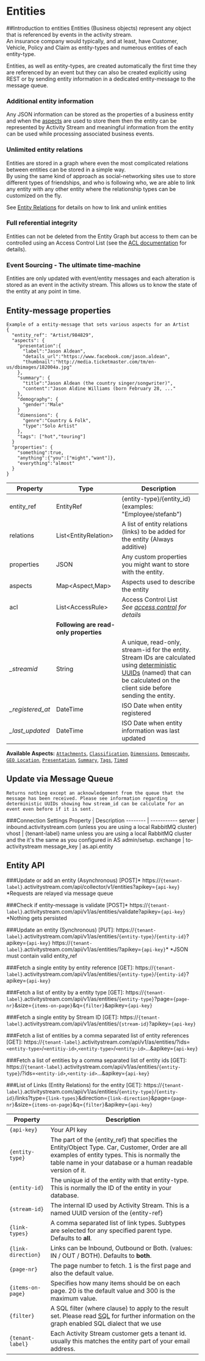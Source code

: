 # Entities
##Introduction to entities
Entities (Business objects) represent any object that is referenced by events in the activity stream.
</br> An insurance company would typically, and at least, have Customer, Vehicle, Policy and Claim as entity-types and numerous entities of each entity-type.

Entities, as well as entity-types, are created automatically the first time they are referenced by an event but they can also be created explicitly using REST or by sending entity information in a dedicated entity-message to the message queue.
### Additional entity information
Any JSON information can be stored as the properties of a business entity and when the [aspects](as-api.html#aspects) are used to store them then the entity can be represented by Activity Stream and meaningful information from the entity can be used while processing associated business events.
### Unlimited entity relations
Entities are stored in a graph where even the most complicated relations between entities can be stored in a simple way.
</br>By using the same kind of approach as social-networking sites use to store different types of friendships, and who is following who, we are able to link any entity with any other entity where the relationship types can be customized on the fly.

See [Entity Relations](#entity-relations) for details on how to link and unlink entities
### Full referential integrity
Entities can not be deleted from the Entity Graph but access to them can be controlled using an Access Control List (see the [ACL documentation]() for details).
### Event Sourcing - The ultimate time-machine
Entities are only updated with event/entity messages and each alteration is stored as an event in the activity stream. This allows us to know the state of the entity at any point in time.

## Entity-message properties
```shell
Example of a entity-message that sets various aspects for an Artist
{
  "entity_ref": "Artist/984829",
  "aspects": {
    "presentation":{
      "label":"Jason Aldean",
      "details_url":"https://www.facebook.com/jason.aldean",
      "thumbnail":"http://media.ticketmaster.com/tm/en-us/dbimages/182004a.jpg"
    },
    "summary": {
      "title":"Jason Aldean (the country singer/songwriter)",
      "content":"Jason Aldine Williams (born February 28, ..."
    },
    "demography": {
      "gender":"Male"
    }
    "dimensions": {
      "genre":"Country & Folk",
      "type":"Solo Artist"
    },
    "tags": ["hot","touring"]
  }
  "properties": {
    "something":true,
    "anything":{"you":["might","want"]},
    "everything":"almost"
  }
}
```

Property | Type | Description
-------- | ---- | -----------
entity_ref | EntityRef | {entity-type}/{entity_id} (examples: "Employee/stefanb")
relations | List\<EntityRelation\> | A list of entity relations (links) to be added for the entity (Always additive)
properties | JSON | Any custom properties you might want to store with the entity.
aspects | Map<Aspect,Map>| Aspects used to describe the entity
acl | List\<AccessRule\> | Access Control List</br>*See [access control](#access-control) for details*
 | |  **Following are read-only properties**
*\_streamid* | String | A unique, read-only, stream-id for the entity.</br>Stream IDs are calculated using [deterministic UUIDs]() (named) that can be calculated on the client side before sending the entity.
*\_registered_at* | DateTime | ISO Date when entity registered
*\_last_updated* | DateTime | ISO Date when entity information was last updated

**Available Aspects:** [`Attachments`](#attachments), [`Classification`](#classification), [`Dimensions`](#dimensions), [`Demography`](#demography), [`GEO Location`](#geo-locations),  [`Presentation`](#presentation), [`Summary`](#summary), [`Tags`](#tags), [`Timed`](#timed) 

## Update via Message Queue
```shell
Returns nothing except an acknowledgement from the queue that the message has been received. Please see information regarding deterministic UUIDs showing how stream_id can be calculate for an event even before if it is sent.
```
###Connection Settings
Property | Description
-------- | -----------
server | inbound.activitystream.com (unless you are using a local RabbitMQ cluster)
vhost | {tenant-label} name unless you are using a local RabbitMQ cluster and the it's the same as you configured in AS admin/setup.
exchange | to-activitystream
message_key | as.api.entity

## Entity API

###Update or add an entity (Asynchronous) [POST]\*
https://`{tenant-label}`.activitystream.com/api/collector/v1/entities?apikey=`{api-key}`
\*Requests are relayed via message queue 

###Check if entity-message is validate [POST]\*
https://`{tenant-label}`.activitystream.com/api/v1/as/entities/validate?apikey=`{api-key}`
\*Nothing gets persisted

###Update an entity (Synchronous) [PUT]:
https://`{tenant-label}`.activitystream.com/api/v1/as/entities/`{entity-type}`/`{entity-id}`?apikey=`{api-key}`
https://`{tenant-label}`.activitystream.com/api/v1/as/entities/?apikey=`{api-key}`\*
\*JSON must contain valid entity_ref 

###Fetch a single entity by entity reference [GET]:
https://`{tenant-label}`.activitystream.com/api/v1/as/entities/`{entity-type}`/`{entity-id}`?apikey=`{api-key}`

###Fetch a list of entity by a entity type [GET]:
https://`{tenant-label}`.activitystream.com/api/v1/as/entities/`{entity-type}`?page=`{page-nr}`&size=`{items-on-page}`&q=`{filter}`&apikey=`{api-key}`

###Fetch a single entity by Stream ID [GET]:
https://`{tenant-label}`.activitystream.com/api/v1/as/entities/`{stream-id}`?apikey=`{api-key}`

###Fetch a list of entities by a comma separated list of entity references [GET]:
https://`{tenant-label}`.activitystream.com/api/v1/as/entities/?ids=`<entity-type>`/`<entitiy-id>`,`<entity-type>`/`<entity-id>`...&apikey=`{api-key}`

###Fetch a list of entities by a comma separated list of entity ids [GET]:
https://`{tenant-label}`.activitystream.com/api/v1/as/entities/`{entity-type}`/?ids=`<entity-id>`,`<entity-id>`...&apikey=`{api-key}`

###List of Links (Entity Relations) for the entity [GET]:
https://`{tenant-label}`.activitystream.com/api/v1/as/entities/`{entity-type}`/`{entity-id}`/links?type=`{link-types}`&direction=`{link-direction}`&page=`{page-nr}`&size=`{items-on-page}`&q=`{filter}`&apikey=`{api-key}`

Property | Description
-------- | -----------
`{api-key}`| Your API key
`{entity-type}`| The part of the {entity_ref} that specifies the Entity/Object Type. Car, Customer, Order are all examples of entity types. This is normally the table name in your database or a human readable version of it.
`{entity-id}`| The unique id of the entity with that entity-type. This is normally the ID of the entity in your database.
`{stream-id}`| The internal ID used by Activity Stream. This is a named UUID version of the {entity-ref}
`{link-types}`| A comma separated list of link types. Subtypes are selected for any specified parent type. Defaults to **all**.
`{link-direction}`| Links can be Inbound, Outbound or Both. (values: IN / OUT / BOTH). Defaults to **both**.
`{page-nr}`| The page number to fetch. 1 is the first page and also the default value.
`{items-on-page}`| Specifies how many items should be on each page. 20 is the default value and 300 is the maximum value.
`{filter}`| A SQL filter (where clause) to apply to the result set. Please read [SQL]() for further information on the graph enabled SQL dialect that we use
`{tenant-label}`| Each Activity Stream customer gets a tenant id. usually this matches the entity part of your email address.

